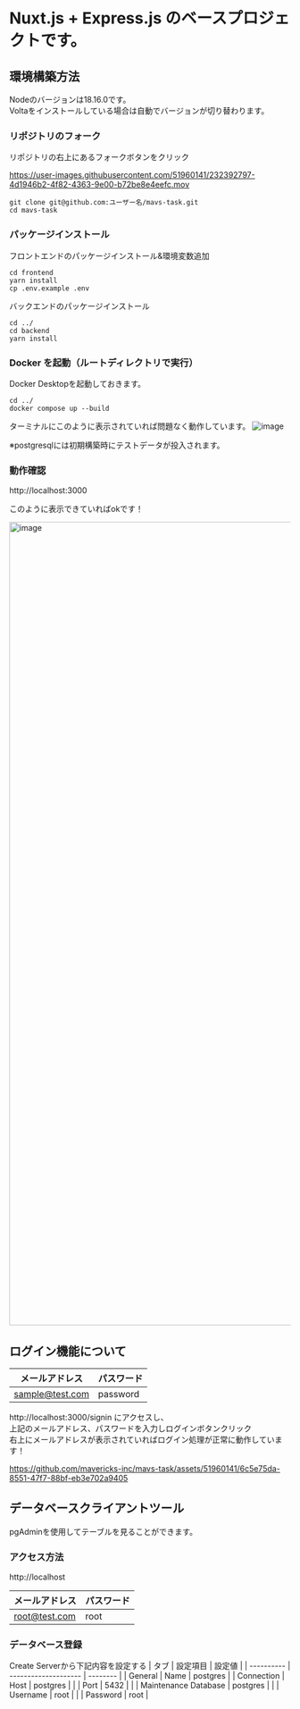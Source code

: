 # Nuxt.js + Express.js のベースプロジェクトです。

## 環境構築方法

Nodeのバージョンは18.16.0です。  
Voltaをインストールしている場合は自動でバージョンが切り替わります。

### リポジトリのフォーク

リポジトリの右上にあるフォークボタンをクリック

https://user-images.githubusercontent.com/51960141/232392797-4d1946b2-4f82-4363-9e00-b72be8e4eefc.mov


```
git clone git@github.com:ユーザー名/mavs-task.git
cd mavs-task
```

### パッケージインストール

フロントエンドのパッケージインストール&環境変数追加
```
cd frontend
yarn install
cp .env.example .env
```

バックエンドのパッケージインストール
```
cd ../
cd backend
yarn install
```

### Docker を起動（ルートディレクトリで実行）
Docker Desktopを起動しておきます。
```
cd ../
docker compose up --build
```

ターミナルにこのように表示されていれば問題なく動作しています。
![image](https://user-images.githubusercontent.com/51960141/232393291-f191f501-128b-4b95-8508-d3c2d39f3ea1.png)



※postgresqlには初期構築時にテストデータが投入されます。

### 動作確認

http://localhost:3000

このように表示できていればokです！

<img width="1439" alt="image" src="https://github.com/mavericks-inc/mavs-task/assets/51960141/323534f0-acc1-4398-b5dc-af8616ef0e71">



## ログイン機能について

| メールアドレス  | パスワード |
| --------------- | ---------- |
| sample@test.com | password   |

http://localhost:3000/signin にアクセスし、  
上記のメールアドレス、パスワードを入力しログインボタンクリック  
右上にメールアドレスが表示されていればログイン処理が正常に動作しています！

https://github.com/mavericks-inc/mavs-task/assets/51960141/6c5e75da-8551-47f7-88bf-eb3e702a9405



## データベースクライアントツール

pgAdminを使用してテーブルを見ることができます。

### アクセス方法

http://localhost

| メールアドレス | パスワード |
| -------------- | ---------- |
| root@test.com  | root       |

### データベース登録

Create Serverから下記内容を設定する
| タブ | 設定項目 | 設定値 |
| ---------- | -------------------- | -------- |
| General | Name | postgres |
| Connection | Host | postgres |
| | Port | 5432 |
| | Maintenance Database | postgres |
| | Username | root |
| | Password | root |
